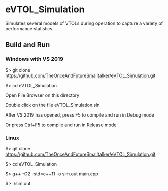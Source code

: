 # eVTOL_Simulation

Simulates several models of VTOLs during operation to capture a variety of performance statistics.


## Build and Run

### Windows with VS 2019

$> git clone https://github.com/TheOnceAndFutureSmalltalker/eVTOL_Simulation.git

$> cd eVTOL_Simulation

Open File Browser on this directory

Double click on the file eVTOL_Simulation.sln

After VS 2019 has opened, press F5 to compile and run in Debug mode

Or press Ctrl+F5 to compile and run in Release mode

### Linux

$> git clone https://github.com/TheOnceAndFutureSmalltalker/eVTOL_Simulation.git

$> cd eVTOL_Simulation

$> g++ -O2 -std=c++11 -o sim.out main.cpp

$> ./sim.out
